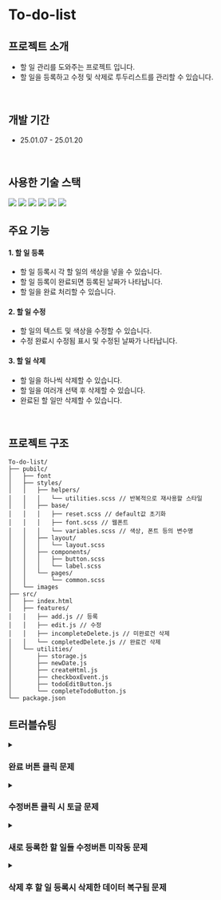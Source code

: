 # To-do-list


## 프로젝트 소개
- 할 일 관리를 도와주는 프로젝트 입니다. 
- 할 일을 등록하고 수정 및 삭제로 투두리스트를 관리할 수 있습니다.

<br />

## 개발 기간
- 25.01.07 - 25.01.20

<br />

## 사용한 기술 스택
<img src="https://img.shields.io/badge/Visual Studio-5C2D91?style=flat&logo=Visual Studio&logoColor=white"/>

<img src="https://img.shields.io/badge/HTML5-E34F26?style=flat-square&logo=html5&logoColor=white"/>

<img src="https://img.shields.io/badge/Scss-CC6699?style=flat-square&logo=Scss&logoColor=white"/>

<img src="https://img.shields.io/badge/Git-F05032?style=flat-square&logo=git&logoColor=white"/>

<img src="https://img.shields.io/badge/GitHub-181717?style=flat-square&logo=GitHub&logoColor=white"/>

<img src="https://img.shields.io/badge/JavaScript-F7DF1E?style=for-the-badge&logo=JavaScript&logoColor=white">

<br />

## 주요 기능
#### 1. 할 일 등록
- 할 일 등록시 각 할 일의 색상을 넣을 수 있습니다.
- 할 일 등록이 완료되면 등록된 날짜가 나타납니다.
- 할 일을 완료 처리할 수 있습니다.

#### 2. 할 일 수정
- 할 일의 텍스트 및 색상을 수정할 수 있습니다.
- 수정 완료시 수정됨 표시 및 수정된 날짜가 나타납니다.

#### 3. 할 일 삭제
- 할 일을 하나씩 삭제할 수 있습니다.
- 할 일을 여러개 선택 후 삭제할 수 있습니다.
- 완료된 할 일만 삭제할 수 있습니다.

<br />

## 프로젝트 구조

```
To-do-list/
├── pubilc/
│   ├── font
│   ├── styles/
│   │   ├── helpers/
│   │   │   └── utilities.scss // 반복적으로 재사용할 스타일
│   │   ├── base/
│   │   │   ├── reset.scss // default값 초기화
│   │   │   ├── font.scss // 웹폰트
│   │   │   └── variables.scss // 색상, 폰트 등의 변수명
│   │   ├── layout/
│   │   │   └── layout.scss
│   │   ├── components/
│   │   │   ├── button.scss
│   │   │   └── label.scss
│   │   └── pages/
│   │       └── common.scss
│   └── images
├── src/
│   ├── index.html
│   ├── features/
│   │   ├── add.js // 등록
│   │   ├── edit.js // 수정
│   │   ├── incompleteDelete.js // 미완료건 삭제
│   │   └── completedDelete.js // 완료건 삭제
│   └── utilities/
│       ├── storage.js
│       ├── newDate.js
│       ├── createHtml.js
│       ├── checkboxEvent.js
│       ├── todoEditButton.js
│       └── completeTodoButton.js
└── package.json
```
## 트러블슈팅
<details>
 <summary>
   
  ### 완료 버튼 클릭 문제  
  
  </summary>
  
  #### 문제
  완료된 할 일의 완료버튼 재클릭 시 다시 완료전 ui 상태로 돌아가는 문제 발생

  #### 해결
  if-else문을 사용하여 버튼 클릭 시 완료가 되어 있으면 return 처리해주고 alert창을 띄워 완료된 할 일을 알려줍니다.  
</details>
<details>
 <summary>
   
  ### 수정버튼 클릭 시 토글 문제  
  
  </summary>
  
  #### 문제
  2번째 할 일 수정버튼 클릭 시 1번째 할 일 수정버튼 이벤트가 동작

  #### 해결
  event.target을 이용하여 클릭한 요소를 찾은 후 이벤트 처리
</details>
<details>
 <summary>
   
  ### 새로 등록한 할 일들 수정버튼 미작동 문제 
  
  </summary>
  
  #### 문제
  기존에 할 일들은 수정버튼이벤트가 동작하지만 새로 등록한 할 일들은 수정버튼 이벤트가 동작하지 않는 문제 발생

  #### 해결
  할 일 등록시 수정버튼이 무조건 동작하도록 이벤트 연결 
</details>
<details>
 <summary>
   
  ### 삭제 후 할 일 등록시 삭제한 데이터 복구됨 문제 
  
  </summary>
  
  #### 문제
  할 일 삭제 처리후 새로운 할 일을 등록하면 이전에 삭제한 할 일들이 다시 복구되는 문제 발생

  #### 해결
  새로운 할 일을 등록하기전에 항상 로컬스토리지에서 최신 데이터를 불러온다 
</details>

